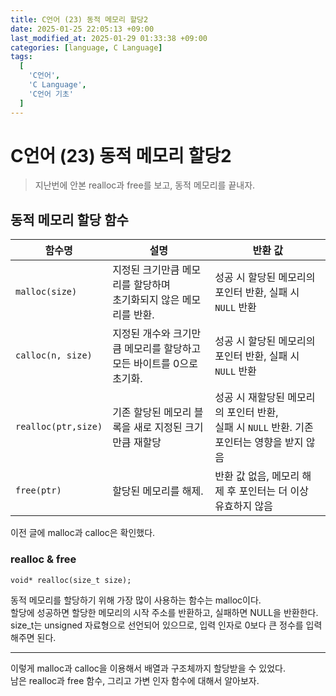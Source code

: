 ```yaml
---
title: C언어 (23) 동적 메모리 할당2
date: 2025-01-25 22:05:13 +09:00
last_modified_at: 2025-01-29 01:33:38 +09:00
categories: [language, C Language]
tags:
  [
    'C언어',
    'C Language',
    'C언어 기초'
  ]
---
```

# **C언어 (23) 동적 메모리 할당2**
> 지난번에 안본 realloc과 free를 보고, 동적 메모리를 끝내자.

## 동적 메모리 할당 함수

| 함수명 | 설명 | 반환 값  |
|--|----------------|----------------|
| `malloc(size)`    | 지정된 크기만큼 메모리를 할당하며<br> 초기화되지 않은 메모리를 반환.      | 성공 시 할당된 메모리의 포인터 반환, 실패 시 `NULL` 반환        |
| `calloc(n, size)` | 지정된 개수와 크기만큼 메모리를 할당하고<br> 모든 바이트를 0으로 초기화. | 성공 시 할당된 메모리의 포인터 반환, 실패 시 `NULL` 반환        |
| `realloc(ptr,size)` | 기존 할당된 메모리 블록을 새로 지정된 크기만큼 재할당| 성공 시 재할당된 메모리의 포인터 반환, <br>실패 시 `NULL` 반환. 기존 포인터는 영향을 받지 않음 |
| `free(ptr)`       | 할당된 메모리를 해제.  | 반환 값 없음, 메모리 해제 후 포인터는 더 이상 유효하지 않음    |

이전 글에 malloc과 calloc은 확인했다.

### realloc & free
```
void* realloc(size_t size);
```
동적 메모리를 할당하기 위해 가장 많이 사용하는 함수는 malloc이다.<br>
할당에 성공하면 할당한 메모리의 시작 주소를 반환하고, 실패하면 NULL을 반환한다.<br>
size_t는 unsigned 자료형으로 선언되어 있으므로, 입력 인자로 0보다 큰 정수를 입력해주면 된다.<br>



---
이렇게 malloc과 calloc을 이용해서 배열과 구조체까지 할당받을 수 있었다.<br>
남은 realloc과 free 함수, 그리고 가변 인자 함수에 대해서 알아보자.
